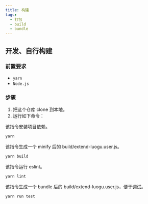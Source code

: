 ```yaml
---
title: 构建
tags:
  - 打包
  - build
  - bundle
---
```


## 开发、自行构建

### 前置要求

- `yarn`
- `Node.js`

### 步骤

1. 把这个仓库 clone 到本地。
2. 运行如下命令：

该指令安装项目依赖。

```bash
yarn
```

该指令生成一个 minify 后的 build/extend-luogu.user.js。

```bash
yarn build
```

该指令运行 eslint。

```bash
yarn lint
```

该指令生成一个 bundle 后的 build/extend-luogu.user.js，便于调试。

```bash
yarn run test
```
